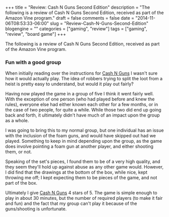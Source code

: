 +++
title = "Review: Cash N Guns Second Edition"
description = "The following is a review of Cash N Guns Second Edition, received as part of the Amazon Vine program."
draft = false
comments = false
date = "2014-11-06T08:53:33-06:00"
slug = "Review-Cash-N-Guns-Second-Edition"
blogengine = ""
categories = ["gaming", "review"]
tags = ["gaming", "review", "board game"]
+++

<div class="note"><p>The following is a review of Cash N Guns Second Edition, received as part of the Amazon Vine program.</p></div>

<h3>Fun with a good group</h3>

<p>When initially reading over the instructions for <a href="http://www.amazon.com/gp/product/B00KU10OUU?tag=strivinglifen-20" rel="external">Cash N Guns</a> I wasn't sure how it would actually play. The idea of robbers trying to split the loot from a heist is pretty easy to understand, but would it play out fairly?</p>

<p>Having now played the game in a group of five I think it went fairly well. With the exception of one person (who had played before and knew the rules), everyone else had either known each other for a few months, or in the case of two people, for quite a while. While those two did end up going back and forth, it ultimately didn't have much of an impact upon the group as a whole.</p>

<p>I was going to bring this to my normal group, but one individual has an issue with the inclusion of the foam guns, and would have skipped out had we played. Something to keep in mind depending upon the group, as the game does involve pointing a foam gun at another player, and either shooting them, or not.</p>

<p>Speaking of the set's pieces, I found them to be of a very high quality, and they seem they'll hold up against abuse as any other game would. However, I did find that the drawings at the bottom of the box, while nice, kept throwing me off; I kept expecting them to be pieces of the game, and not part of the box.</p>

<p>Ultimately I give <a href="http://www.amazon.com/gp/product/B00KU10OUU?tag=strivinglifen-20" rel="external">Cash N Guns</a> 4 stars of 5. The game is simple enough to play in about 30 minutes, but the number of required players (to make it fair and fun) and the fact that my group can't play it because of the guns/shooting is unfortunate.</p>
